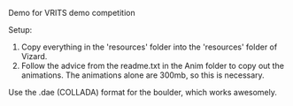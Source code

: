 Demo for VRITS demo competition

Setup:

1.	Copy everything in the 'resources' folder into the 'resources' folder of Vizard.
2.	Follow the advice from the readme.txt in the Anim folder to copy out the animations. The animations alone are 300mb, so this is necessary.

Use the .dae (COLLADA) format for the boulder, which works awesomely.
